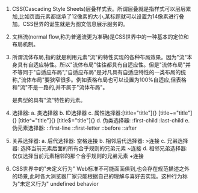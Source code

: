 
1. CSS(Cascading Style Sheets)层叠样式表。所谓层叠就是指样式可以层层累加,比如页面元素都继承了12像素的大小,某标题就可以设置为14像素进行叠加。CSS世界的诞生就是为图文信息展示服务的。

2. 文档流(normal flow,称为普通流更为准确)是CSS世界中的一种基本的定位和布局机制。

3. 所谓流体布局,指的就是利用元素"流"的特性实现的各种布局效果。因为"流"本身具有自适应特性。所以"流体布局"往往都具有自适应性。但是"流体布局"并不等同于"自适应布局","自适应布局"是对凡具有自适应特性的一类布局的统称,"流体布局"要狭窄很多。例如表格布局也可以设置为100%自适应,但表格和"流"不是一路的,并不属于"流体布局"。<div>是典型的具有"流"特性的元素。

4. 选择器:
a. 类选择器
b. ID选择器
c. 属性选择器:[title="title"]{} [title~="title"]{} [title^="title"]{} [title$="title"]{}
d. 伪类选择器: :first-child :last-child
e. 伪元素选择器: ::first-line ::first-letter ::before ::after

5. 关系选择器:
a. 后代选择器: 空格连接
b. 相邻后代选择器: >连接
c. 兄弟选择器: 选择当前元素后面的所有合乎规则的兄弟元素  ~连接
d. 相邻兄弟选择器: 仅仅选择当前元素相邻的那个合乎规则的兄弟元素 +连接

6. CSS世界中的"未定义行为" Web标准不可能面面俱到,也会存在规范描述之外的场景,此时各大浏览器厂家只能根据自己的理解与喜好去实现。这种行为称为"未定义行为" undefined behavior